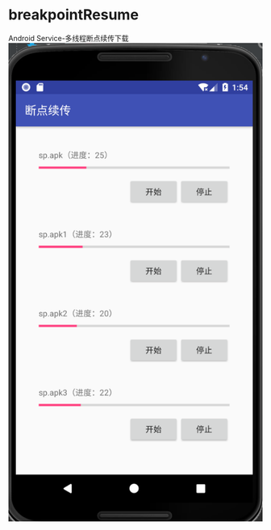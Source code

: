 # breakpointResume
Android Service-多线程断点续传下载
![image](https://github.com/wuchao226/breakpointResume/blob/master/images/preview.png)
